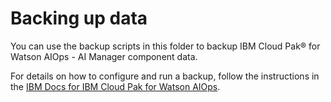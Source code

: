 # Backing up data

You can use the backup scripts in this folder to backup IBM Cloud Pak® for Watson AIOps - AI Manager component data.

For details on how to configure and run a backup, follow the instructions in the [IBM Docs for IBM Cloud Pak for Watson AIOps](https://www.ibm.com/docs/en/cloud-paks/cloud-pak-watson-aiops/3.4.0?topic=manager-backing-up-ai).
